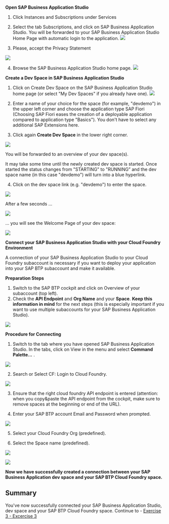 
**Open SAP Business Application Studio**

1. Click Instances and Subscriptions under Services

2. Select the tab Subscriptions, and click on SAP Business Application Studio. You will be forwarded to your SAP Business Application Studio Home Page with automatic login to the application.
![](../images/Open_BAS.png)

3. Please, accept the Privacy Statement

![](../images/BAS_Privacy_Statment.png)

4. Browse the SAP Business Application Studio home page.
![](/images/Browse_BAS.png)


**Create a Dev Space in SAP Business Application Studio**

1. Click on Create Dev Space on the SAP Business Application Studio home page (or select "My Dev Spaces" if you already have one).
![](../images/Create_Dev_Space.png)


2. Enter a name of your choice for the space (for example, "devdemo") in the upper left corner and choose the application type SAP Fiori (Choosing SAP Fiori eases the creation of a deployable application compared to application type "Basics"). You don't have to select any additional SAP Extensions here. 

3. Click again **Create Dev Space** in the lower right corner. 

![](../images/Create_New_Dev_Space.png)
 
You will be forwarded to an overview of your dev space(s).

It may take some time until the newly created dev space is started. Once started the status changes from "STARTING" to "RUNNING” and the dev space name (in this case "devdemo") will turn into a blue hyperlink.

4. Click on the dev space link (e.g. "devdemo") to enter the space.

 ![](../images/Start_Devspace.png)

After a few seconds ...

 ![](../images/Start_BAS.png)

... you will see the Welcome Page of your dev space:

 ![](../images/BAS_initial.png)

**Connect your SAP Business Application Studio with your Cloud Foundry Environment**

A connection of your SAP Business Application Studio to your Cloud Foundry subaccount is necessary if you want to deploy your application into your SAP BTP subaccount and make it available. 

**Preparation Steps** 

1. Switch to the SAP BTP cockpit and click on Overview of your subaccount (top left).
2. Check the **API Endpoint** and **Org Name** and your **Space**.
**Keep this information in mind** for the next steps (this is especially important if you want to use multiple subaccounts for your SAP Business Application Studio).

 ![](../images/API_Endpoint.png)
 



 

**Procedure for Connecting**

1. Switch to the tab where you have opened SAP Business Application Studio. In the tabs, click on View in the menu and select **Command Palette...** .

 ![](../images/Command_Palette.png)

2. Search or Select CF: Login to Cloud Foundry.

 ![](../images/Login_CF.png)
 
3. Ensure that the right cloud foundry API endpoint is entered (attention: when you copy&paste the API endpoint from the cockpit, make sure to remove spaces at the beginning or end of the URL).

4. Enter your SAP BTP account Email and Password when prompted. 

 ![](../images/Enter_email.png)

5. Select your Cloud Foundry Org (predefined).

6. Select the Space name (predefined).

 ![](../images/CF_Target.png)

 ![](../images/Logged_in.png)

**Now we have successfully created a connection between your SAP Business Application dev space and your SAP BTP Cloud Foundry space.**
 

## Summary

You've now successfully connected your SAP Business Application Studio, dev space and your SAP BTP Cloud Foundry space. Continue to - [Exercise 3 - Excercise 3 ]([../ex3/README.md](https://github.com/SAP-samples/teched2023-XP162/blob/main/Exercises/3_Develop/2_Create%20app.md)https://github.com/SAP-samples/teched2023-XP162/blob/main/Exercises/3_Develop/2_Create%20app.md)
